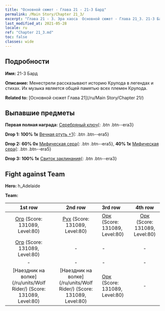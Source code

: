 ```yaml
---
title: "Основной сюжет - Глава 21 - 21-3 Бард"
permalink: /Main Story/Chapter 21_3/
excerpt: "Глава 21 - 3. Эра хаоса  Основной сюжет - Глава 21_3. 21-3 Бард"
last_modified_at: 2021-05-28
locale: ru
ref: "Chapter 21_3.md"
toc: false
classes: wide
---
```


## Подробности

 **Имя:** 21-3 Бард

 **Описание:** Менестрели рассказывают историю Крулода в легендах и стихах. Их музыка является общей памятью всех племен Крулода.

 **Related to:** [Основной сюжет Глава 21](/ru/Main Story/Chapter 21/)

## Выпавшие предметы

 **Первая полная награда:** [Серебряный ключ](/ItemsRU/con_693/){: .btn .btn--era3}

 **Drop 1:** **100% 1x** [Вечная ртуть +1](/ItemsRU/mat_70/){: .btn .btn--era5}

 **Drop 2:** **60% 0x** [Мифическая сера](/ItemsRU/mat_64/){: .btn .btn--era5}, **40% 1x** [Мифическая сера](/ItemsRU/mat_64/){: .btn .btn--era5}

 **Drop 3:** **100% 1x** [Свиток заклинания](/ItemsRU/con_694/){: .btn .btn--era3}


## Fight against Team
 **Hero:** h_Adelaide

 **Team:**


  | 1st row | 2nd row | 3rd row | 4th row |
  |:----:|:----:|:----|:----:|
  | [Огр](/ru/units/Ogre/) (Score: 131089, Level:80)  | [Рух](/ru/units/Roc/) (Score: 131089, Level:80)  | [Орк](/ru/units/Orc/) (Score: 131089, Level:80)  | [Орк](/ru/units/Orc/) (Score: 131089, Level:80)  |
  | [Огр](/ru/units/Ogre/) (Score: 131089, Level:80)  | - | - | - |
  | - | - | - | - |
  | [Наездник на волке](/ru/units/Wolf Rider/) (Score: 131089, Level:80)  | [Наездник на волке](/ru/units/Wolf Rider/) (Score: 131089, Level:80)  | [Орк](/ru/units/Orc/) (Score: 131089, Level:80)  | - |


